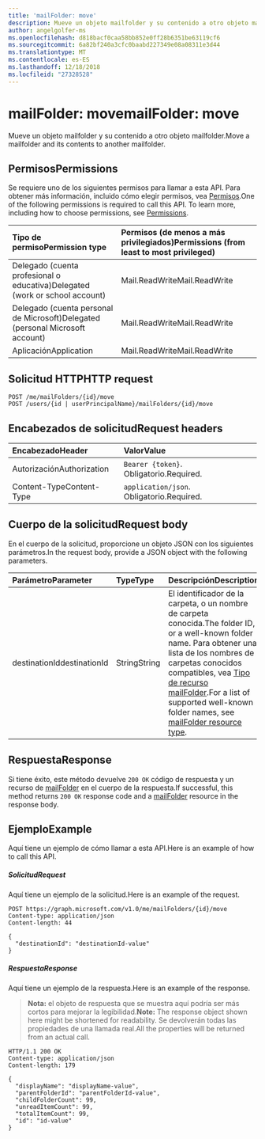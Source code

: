 ```yaml
---
title: 'mailFolder: move'
description: Mueve un objeto mailfolder y su contenido a otro objeto mailfolder.
author: angelgolfer-ms
ms.openlocfilehash: d818bacf0caa58bb852e0ff28b6351be63119cf6
ms.sourcegitcommit: 6a82bf240a3cfc0baabd227349e08a08311e3d44
ms.translationtype: MT
ms.contentlocale: es-ES
ms.lasthandoff: 12/18/2018
ms.locfileid: "27328528"
---
```

# <a name="mailfolder-move"></a><span data-ttu-id="478c4-103">mailFolder: move</span><span class="sxs-lookup"><span data-stu-id="478c4-103">mailFolder: move</span></span>

<span data-ttu-id="478c4-104">Mueve un objeto mailfolder y su contenido a otro objeto mailfolder.</span><span class="sxs-lookup"><span data-stu-id="478c4-104">Move a mailfolder and its contents to another mailfolder.</span></span>

## <a name="permissions"></a><span data-ttu-id="478c4-105">Permisos</span><span class="sxs-lookup"><span data-stu-id="478c4-105">Permissions</span></span>

<span data-ttu-id="478c4-p101">Se requiere uno de los siguientes permisos para llamar a esta API. Para obtener más información, incluido cómo elegir permisos, vea [Permisos](/graph/permissions-reference).</span><span class="sxs-lookup"><span data-stu-id="478c4-p101">One of the following permissions is required to call this API. To learn more, including how to choose permissions, see [Permissions](/graph/permissions-reference).</span></span>

| <span data-ttu-id="478c4-108">Tipo de permiso</span><span class="sxs-lookup"><span data-stu-id="478c4-108">Permission type</span></span> | <span data-ttu-id="478c4-109">Permisos (de menos a más privilegiados)</span><span class="sxs-lookup"><span data-stu-id="478c4-109">Permissions (from least to most privileged)</span></span> |
|:----------------|:--------------------------------------------|
|<span data-ttu-id="478c4-110">Delegado (cuenta profesional o educativa)</span><span class="sxs-lookup"><span data-stu-id="478c4-110">Delegated (work or school account)</span></span> | <span data-ttu-id="478c4-111">Mail.ReadWrite</span><span class="sxs-lookup"><span data-stu-id="478c4-111">Mail.ReadWrite</span></span>    |
|<span data-ttu-id="478c4-112">Delegado (cuenta personal de Microsoft)</span><span class="sxs-lookup"><span data-stu-id="478c4-112">Delegated (personal Microsoft account)</span></span> | <span data-ttu-id="478c4-113">Mail.ReadWrite</span><span class="sxs-lookup"><span data-stu-id="478c4-113">Mail.ReadWrite</span></span>    |
|<span data-ttu-id="478c4-114">Aplicación</span><span class="sxs-lookup"><span data-stu-id="478c4-114">Application</span></span> | <span data-ttu-id="478c4-115">Mail.ReadWrite</span><span class="sxs-lookup"><span data-stu-id="478c4-115">Mail.ReadWrite</span></span> |

## <a name="http-request"></a><span data-ttu-id="478c4-116">Solicitud HTTP</span><span class="sxs-lookup"><span data-stu-id="478c4-116">HTTP request</span></span>

<!-- { "blockType": "ignored" } -->

```http
POST /me/mailFolders/{id}/move
POST /users/{id | userPrincipalName}/mailFolders/{id}/move
```

## <a name="request-headers"></a><span data-ttu-id="478c4-117">Encabezados de solicitud</span><span class="sxs-lookup"><span data-stu-id="478c4-117">Request headers</span></span>

| <span data-ttu-id="478c4-118">Encabezado</span><span class="sxs-lookup"><span data-stu-id="478c4-118">Header</span></span> | <span data-ttu-id="478c4-119">Valor</span><span class="sxs-lookup"><span data-stu-id="478c4-119">Value</span></span> |
|:-------|:------|
| <span data-ttu-id="478c4-120">Autorización</span><span class="sxs-lookup"><span data-stu-id="478c4-120">Authorization</span></span> | <span data-ttu-id="478c4-121">`Bearer {token}`.</span><span class="sxs-lookup"><span data-stu-id="478c4-121"></span></span> <span data-ttu-id="478c4-122">Obligatorio.</span><span class="sxs-lookup"><span data-stu-id="478c4-122">Required.</span></span> |
| <span data-ttu-id="478c4-123">Content-Type</span><span class="sxs-lookup"><span data-stu-id="478c4-123">Content-Type</span></span> | <span data-ttu-id="478c4-124">`application/json`.</span><span class="sxs-lookup"><span data-stu-id="478c4-124"></span></span> <span data-ttu-id="478c4-125">Obligatorio.</span><span class="sxs-lookup"><span data-stu-id="478c4-125">Required.</span></span> |

## <a name="request-body"></a><span data-ttu-id="478c4-126">Cuerpo de la solicitud</span><span class="sxs-lookup"><span data-stu-id="478c4-126">Request body</span></span>

<span data-ttu-id="478c4-127">En el cuerpo de la solicitud, proporcione un objeto JSON con los siguientes parámetros.</span><span class="sxs-lookup"><span data-stu-id="478c4-127">In the request body, provide a JSON object with the following parameters.</span></span>

| <span data-ttu-id="478c4-128">Parámetro</span><span class="sxs-lookup"><span data-stu-id="478c4-128">Parameter</span></span> | <span data-ttu-id="478c4-129">Type</span><span class="sxs-lookup"><span data-stu-id="478c4-129">Type</span></span> | <span data-ttu-id="478c4-130">Descripción</span><span class="sxs-lookup"><span data-stu-id="478c4-130">Description</span></span> |
|:----------|:-----|:------------|
|<span data-ttu-id="478c4-131">destinationId</span><span class="sxs-lookup"><span data-stu-id="478c4-131">destinationId</span></span>|<span data-ttu-id="478c4-132">String</span><span class="sxs-lookup"><span data-stu-id="478c4-132">String</span></span>|<span data-ttu-id="478c4-133">El identificador de la carpeta, o un nombre de carpeta conocida.</span><span class="sxs-lookup"><span data-stu-id="478c4-133">The folder ID, or a well-known folder name.</span></span> <span data-ttu-id="478c4-134">Para obtener una lista de los nombres de carpetas conocidos compatibles, vea [Tipo de recurso mailFolder](../resources/mailfolder.md).</span><span class="sxs-lookup"><span data-stu-id="478c4-134">For a list of supported well-known folder names, see [mailFolder resource type](../resources/mailfolder.md).</span></span>|

## <a name="response"></a><span data-ttu-id="478c4-135">Respuesta</span><span class="sxs-lookup"><span data-stu-id="478c4-135">Response</span></span>

<span data-ttu-id="478c4-136">Si tiene éxito, este método devuelve `200 OK` código de respuesta y un recurso de [mailFolder](../resources/mailfolder.md) en el cuerpo de la respuesta.</span><span class="sxs-lookup"><span data-stu-id="478c4-136">If successful, this method returns `200 OK` response code and a [mailFolder](../resources/mailfolder.md) resource in the response body.</span></span>

## <a name="example"></a><span data-ttu-id="478c4-137">Ejemplo</span><span class="sxs-lookup"><span data-stu-id="478c4-137">Example</span></span>

<span data-ttu-id="478c4-138">Aquí tiene un ejemplo de cómo llamar a esta API.</span><span class="sxs-lookup"><span data-stu-id="478c4-138">Here is an example of how to call this API.</span></span>

##### <a name="request"></a><span data-ttu-id="478c4-139">Solicitud</span><span class="sxs-lookup"><span data-stu-id="478c4-139">Request</span></span>

<span data-ttu-id="478c4-140">Aquí tiene un ejemplo de la solicitud.</span><span class="sxs-lookup"><span data-stu-id="478c4-140">Here is an example of the request.</span></span>
<!-- {
  "blockType": "request",
  "name": "mailfolder_move"
}-->

```http
POST https://graph.microsoft.com/v1.0/me/mailFolders/{id}/move
Content-type: application/json
Content-length: 44

{
  "destinationId": "destinationId-value"
}
```

##### <a name="response"></a><span data-ttu-id="478c4-141">Respuesta</span><span class="sxs-lookup"><span data-stu-id="478c4-141">Response</span></span>

<span data-ttu-id="478c4-142">Aquí tiene un ejemplo de la respuesta.</span><span class="sxs-lookup"><span data-stu-id="478c4-142">Here is an example of the response.</span></span>

> <span data-ttu-id="478c4-143">**Nota:** el objeto de respuesta que se muestra aquí podría ser más cortos para mejorar la legibilidad.</span><span class="sxs-lookup"><span data-stu-id="478c4-143">**Note:** The response object shown here might be shortened for readability.</span></span> <span data-ttu-id="478c4-144">Se devolverán todas las propiedades de una llamada real.</span><span class="sxs-lookup"><span data-stu-id="478c4-144">All the properties will be returned from an actual call.</span></span>
<!-- {
  "blockType": "response",
  "truncated": true,
  "@odata.type": "microsoft.graph.mailFolder"
} -->

```http
HTTP/1.1 200 OK
Content-type: application/json
Content-length: 179

{
  "displayName": "displayName-value",
  "parentFolderId": "parentFolderId-value",
  "childFolderCount": 99,
  "unreadItemCount": 99,
  "totalItemCount": 99,
  "id": "id-value"
}
```

<!-- uuid: 8fcb5dbc-d5aa-4681-8e31-b001d5168d79
2015-10-25 14:57:30 UTC -->
<!-- {
  "type": "#page.annotation",
  "description": "mailFolder: move",
  "keywords": "",
  "section": "documentation",
  "tocPath": ""
}-->
